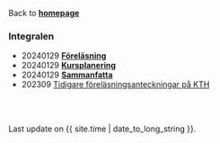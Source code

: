 Back to [**homepage**](https://wanminliu.github.io)



### Integralen

* 20240129  [**Föreläsning**](https://wanminliu.github.io/HiG/integralen.html)
* 20240129  [**Kursplanering**](https://docs.google.com/document/d/e/2PACX-1vQJ35506dMtl90ohX4rF3zItnLyp54fM0o9cKcIhvRz9dg5jK3njfx3LD5HMwSBmLaWdmCMBg0KZQcg/pub)
* 20240129  [**Sammanfatta**](https://wanminliu.github.io/HiG/integralensammanfatta.html) 
* 202309 [Tidigare föreläsningsanteckningar på KTH](https://wanminliu.github.io/KTH/SF1625)







<br/><br/>
<p>Last update on {{ site.time | date_to_long_string }}.</p>

<script async src="https://www.googletagmanager.com/gtag/js?id=G-6X136VZ9Z5"></script>
<script>
  window.dataLayer = window.dataLayer || [];
  function gtag(){dataLayer.push(arguments);}
  gtag('js', new Date());

  gtag('config', 'G-6X136VZ9Z5');
</script>